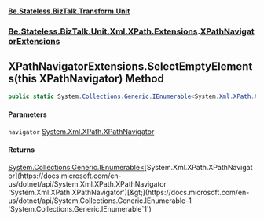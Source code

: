 #### [Be.Stateless.BizTalk.Transform.Unit](README.md 'README')
### [Be.Stateless.BizTalk.Unit.Xml.XPath.Extensions](Be.Stateless.BizTalk.Unit.Xml.XPath.Extensions.md 'Be.Stateless.BizTalk.Unit.Xml.XPath.Extensions').[XPathNavigatorExtensions](XPathNavigatorExtensions.md 'Be.Stateless.BizTalk.Unit.Xml.XPath.Extensions.XPathNavigatorExtensions')

## XPathNavigatorExtensions.SelectEmptyElements(this XPathNavigator) Method

```csharp
public static System.Collections.Generic.IEnumerable<System.Xml.XPath.XPathNavigator> SelectEmptyElements(this System.Xml.XPath.XPathNavigator navigator);
```
#### Parameters

<a name='Be.Stateless.BizTalk.Unit.Xml.XPath.Extensions.XPathNavigatorExtensions.SelectEmptyElements(thisSystem.Xml.XPath.XPathNavigator).navigator'></a>

`navigator` [System.Xml.XPath.XPathNavigator](https://docs.microsoft.com/en-us/dotnet/api/System.Xml.XPath.XPathNavigator 'System.Xml.XPath.XPathNavigator')

#### Returns
[System.Collections.Generic.IEnumerable&lt;](https://docs.microsoft.com/en-us/dotnet/api/System.Collections.Generic.IEnumerable-1 'System.Collections.Generic.IEnumerable`1')[System.Xml.XPath.XPathNavigator](https://docs.microsoft.com/en-us/dotnet/api/System.Xml.XPath.XPathNavigator 'System.Xml.XPath.XPathNavigator')[&gt;](https://docs.microsoft.com/en-us/dotnet/api/System.Collections.Generic.IEnumerable-1 'System.Collections.Generic.IEnumerable`1')